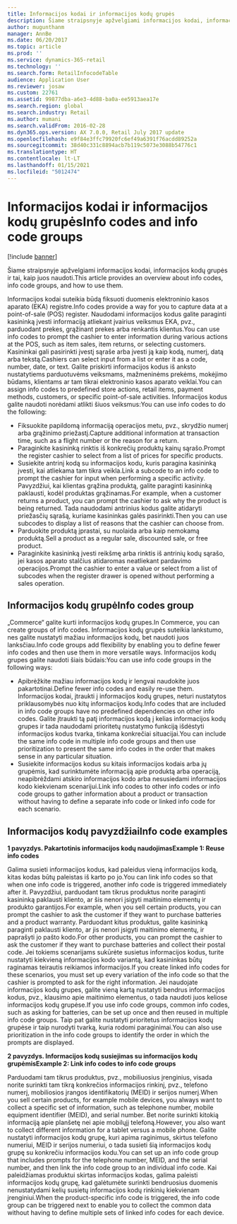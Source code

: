 ```yaml
---
title: Informacijos kodai ir informacijos kodų grupės
description: Šiame straipsnyje apžvelgiami informacijos kodai, informacijos kodų grupės ir tai, kaip juos naudoti.
author: mugunthanm
manager: AnnBe
ms.date: 06/20/2017
ms.topic: article
ms.prod: ''
ms.service: dynamics-365-retail
ms.technology: ''
ms.search.form: RetailInfocodeTable
audience: Application User
ms.reviewer: josaw
ms.custom: 22761
ms.assetid: 99877dba-a6e3-4d88-ba0a-ee5913aea17e
ms.search.region: global
ms.search.industry: Retail
ms.author: mumani
ms.search.validFrom: 2016-02-28
ms.dyn365.ops.version: AX 7.0.0, Retail July 2017 update
ms.openlocfilehash: e9f84e3ffc79920fc6ef49a6391f76acdd89252a
ms.sourcegitcommit: 38d40c331c8894acb7b119c5073e3088b54776c1
ms.translationtype: HT
ms.contentlocale: lt-LT
ms.lasthandoff: 01/15/2021
ms.locfileid: "5012474"
---
```

# <a name="info-codes-and-info-code-groups"></a><span data-ttu-id="0e42c-103">Informacijos kodai ir informacijos kodų grupės</span><span class="sxs-lookup"><span data-stu-id="0e42c-103">Info codes and info code groups</span></span>

[!include [banner](includes/banner.md)]

<span data-ttu-id="0e42c-104">Šiame straipsnyje apžvelgiami informacijos kodai, informacijos kodų grupės ir tai, kaip juos naudoti.</span><span class="sxs-lookup"><span data-stu-id="0e42c-104">This article provides an overview about info codes, info code groups, and how to use them.</span></span>

<span data-ttu-id="0e42c-105">Informacijos kodai suteikia būdą fiksuoti duomenis elektroninio kasos aparato (EKA) registre.</span><span class="sxs-lookup"><span data-stu-id="0e42c-105">Info codes provide a way for you to capture data at a point-of-sale (POS) register.</span></span> <span data-ttu-id="0e42c-106">Naudodami informacijos kodus galite paraginti kasininką įvesti informaciją atliekant įvairius veiksmus EKA, pvz., parduodant prekes, grąžinant prekes arba renkantis klientus.</span><span class="sxs-lookup"><span data-stu-id="0e42c-106">You can use info codes to prompt the cashier to enter information during various actions at the POS, such as item sales, item returns, or selecting customers.</span></span> <span data-ttu-id="0e42c-107">Kasininkai gali pasirinkti įvestį sąraše arba įvesti ją kaip kodą, numerį, datą arba tekstą.</span><span class="sxs-lookup"><span data-stu-id="0e42c-107">Cashiers can select input from a list or enter it as a code, number, date, or text.</span></span> <span data-ttu-id="0e42c-108">Galite priskirti informacijos kodus iš anksto nustatytiems parduotuvėms veiksmams, mažmeninėms prekėms, mokėjimo būdams, klientams ar tam tikrai elektroninio kasos aparato veiklai.</span><span class="sxs-lookup"><span data-stu-id="0e42c-108">You can assign info codes to predefined store actions, retail items, payment methods, customers, or specific point-of-sale activities.</span></span> <span data-ttu-id="0e42c-109">Informacijos kodus galite naudoti norėdami atlikti šiuos veiksmus:</span><span class="sxs-lookup"><span data-stu-id="0e42c-109">You can use info codes to do the following:</span></span>

- <span data-ttu-id="0e42c-110">Fiksuokite papildomą informaciją operacijos metu, pvz., skrydžio numerį arba grąžinimo priežastį.</span><span class="sxs-lookup"><span data-stu-id="0e42c-110">Capture additional information at transaction time, such as a flight number or the reason for a return.</span></span>
- <span data-ttu-id="0e42c-111">Paraginkite kasininką rinktis iš konkrečių produktų kainų sąrašo.</span><span class="sxs-lookup"><span data-stu-id="0e42c-111">Prompt the register cashier to select from a list of prices for specific products.</span></span>
- <span data-ttu-id="0e42c-112">Susiekite antrinį kodą su informacijos kodu, kuris paragina kasininką įvesti, kai atliekama tam tikra veikla.</span><span class="sxs-lookup"><span data-stu-id="0e42c-112">Link a subcode to an info code to prompt the cashier for input when performing a specific activity.</span></span> <span data-ttu-id="0e42c-113">Pavyzdžiui, kai klientas grąžina produktą, galite paraginti kasininką paklausti, kodėl produktas grąžinamas.</span><span class="sxs-lookup"><span data-stu-id="0e42c-113">For example, when a customer returns a product, you can prompt the cashier to ask why the product is being returned.</span></span> <span data-ttu-id="0e42c-114">Tada naudodami antrinius kodus galite atidaryti priežasčių sąrašą, kuriame kasininkas galės pasirinkti.</span><span class="sxs-lookup"><span data-stu-id="0e42c-114">Then you can use subcodes to display a list of reasons that the cashier can choose from.</span></span>
- <span data-ttu-id="0e42c-115">Parduokite produktą įprastai, su nuolaida arba kaip nemokamą produktą.</span><span class="sxs-lookup"><span data-stu-id="0e42c-115">Sell a product as a regular sale, discounted sale, or free product.</span></span>
- <span data-ttu-id="0e42c-116">Paraginkite kasininką įvesti reikšmę arba rinktis iš antrinių kodų sąrašo, jei kasos aparato stalčius atidaromas neatliekant pardavimo operacijos.</span><span class="sxs-lookup"><span data-stu-id="0e42c-116">Prompt the cashier to enter a value or select from a list of subcodes when the register drawer is opened without performing a sales operation.</span></span>

## <a name="info-codes-group"></a><span data-ttu-id="0e42c-117">Informacijos kodų grupė</span><span class="sxs-lookup"><span data-stu-id="0e42c-117">Info codes group</span></span>

<span data-ttu-id="0e42c-118">„Commerce“ galite kurti informacijos kodų grupes.</span><span class="sxs-lookup"><span data-stu-id="0e42c-118">In Commerce, you can create groups of info codes.</span></span> <span data-ttu-id="0e42c-119">Informacijos kodų grupės suteikia lankstumo, nes galite nustatyti mažiau informacijos kodų, bet naudoti juos lanksčiau.</span><span class="sxs-lookup"><span data-stu-id="0e42c-119">Info code groups add flexibility by enabling you to define fewer info codes and then use them in more versatile ways.</span></span> <span data-ttu-id="0e42c-120">Informacijos kodų grupes galite naudoti šiais būdais:</span><span class="sxs-lookup"><span data-stu-id="0e42c-120">You can use info code groups in the following ways:</span></span>

- <span data-ttu-id="0e42c-121">Apibrėžkite mažiau informacijos kodų ir lengvai naudokite juos pakartotinai.</span><span class="sxs-lookup"><span data-stu-id="0e42c-121">Define fewer info codes and easily re-use them.</span></span> <span data-ttu-id="0e42c-122">Informacijos kodai, įtraukti į informacijos kodų grupes, neturi nustatytos priklausomybės nuo kitų informacijos kodų.</span><span class="sxs-lookup"><span data-stu-id="0e42c-122">Info codes that are included in info code groups have no predefined dependencies on other info codes.</span></span> <span data-ttu-id="0e42c-123">Galite įtraukti tą patį informacijos kodą į kelias informacijos kodų grupes ir tada naudodami prioritetų nustatymo funkciją išdėstyti informacijos kodus tvarka, tinkama konkrečiai situacijai.</span><span class="sxs-lookup"><span data-stu-id="0e42c-123">You can include the same info code in multiple info code groups and then use prioritization to present the same info codes in the order that makes sense in any particular situation.</span></span>
- <span data-ttu-id="0e42c-124">Susiekite informacijos kodus su kitais informacijos kodais arba jų grupėmis, kad surinktumėte informaciją apie produktą arba operaciją, neapibrėždami atskiro informacijos kodo arba nesusiedami informacijos kodo kiekvienam scenarijui.</span><span class="sxs-lookup"><span data-stu-id="0e42c-124">Link info codes to other info codes or info code groups to gather information about a product or transaction without having to define a separate info code or linked info code for each scenario.</span></span>

## <a name="info-code-examples"></a><span data-ttu-id="0e42c-125">Informacijos kodų pavyzdžiai</span><span class="sxs-lookup"><span data-stu-id="0e42c-125">Info code examples</span></span>

<span data-ttu-id="0e42c-126">**1 pavyzdys. Pakartotinis informacijos kodų naudojimas**</span><span class="sxs-lookup"><span data-stu-id="0e42c-126">**Example 1: Reuse info codes**</span></span>

<span data-ttu-id="0e42c-127">Galima susieti informacijos kodus, kad paleidus vieną informacijos kodą, kitas kodas būtų paleistas iš karto po jo.</span><span class="sxs-lookup"><span data-stu-id="0e42c-127">You can link info codes so that when one info code is triggered, another info code is triggered immediately after it.</span></span> <span data-ttu-id="0e42c-128">Pavyzdžiui, parduodant tam tikrus produktus norite paraginti kasininką paklausti kliento, ar šis nenori įsigyti maitinimo elementų ir produkto garantijos.</span><span class="sxs-lookup"><span data-stu-id="0e42c-128">For example, when you sell certain products, you can prompt the cashier to ask the customer if they want to purchase batteries and a product warranty.</span></span> <span data-ttu-id="0e42c-129">Parduodant kitus produktus, galite kasininką paraginti paklausti kliento, ar jis nenori įsigyti maitinimo elementų, ir paprašyti jo pašto kodo.</span><span class="sxs-lookup"><span data-stu-id="0e42c-129">For other products, you can prompt the cashier to ask the customer if they want to purchase batteries and collect their postal code.</span></span> <span data-ttu-id="0e42c-130">Jei tokiems scenarijams sukūrėte susietus informacijos kodus, turite nustatyti kiekvieną informacijos kodo variantą, kad kasininkas būtų raginamas teirautis reikiamos informacijos.</span><span class="sxs-lookup"><span data-stu-id="0e42c-130">If you create linked info codes for these scenarios, you must set up every variation of the info code so that the cashier is prompted to ask for the right information.</span></span> <span data-ttu-id="0e42c-131">Jei naudojate informacijos kodų grupes, galite vieną kartą nustatyti bendrus informacijos kodus, pvz., klausimo apie maitinimo elementus, o tada naudoti juos keliose informacijos kodų grupėse.</span><span class="sxs-lookup"><span data-stu-id="0e42c-131">If you use info code groups, common info codes, such as asking for batteries, can be set up once and then reused in multiple info code groups.</span></span> <span data-ttu-id="0e42c-132">Taip pat galite nustatyti prioritetus informacijos kodų grupėse ir taip nurodyti tvarką, kuria rodomi paraginimai.</span><span class="sxs-lookup"><span data-stu-id="0e42c-132">You can also use prioritization in the info code groups to identify the order in which the prompts are displayed.</span></span>

<span data-ttu-id="0e42c-133">**2 pavyzdys. Informacijos kodų susiejimas su informacijos kodų grupėmis**</span><span class="sxs-lookup"><span data-stu-id="0e42c-133">**Example 2: Link info codes to info code groups**</span></span>

<span data-ttu-id="0e42c-134">Parduodami tam tikrus produktus, pvz., mobiliuosius įrenginius, visada norite surinkti tam tikrą konkrečios informacijos rinkinį, pvz., telefono numerį, mobiliosios įrangos identifikatorių (MEID) ir serijos numerį.</span><span class="sxs-lookup"><span data-stu-id="0e42c-134">When you sell certain products, for example mobile devices, you always want to collect a specific set of information, such as telephone number, mobile equipment identifier (MEID), and serial number.</span></span> <span data-ttu-id="0e42c-135">Bet norite surinkti kitokią informaciją apie planšetę nei apie mobilųjį telefoną.</span><span class="sxs-lookup"><span data-stu-id="0e42c-135">However, you also want to collect different information for a tablet versus a mobile phone.</span></span> <span data-ttu-id="0e42c-136">Galite nustatyti informacijos kodų grupę, kuri apima raginimus, skirtus telefono numeriui, MEID ir serijos numeriui, o tada susieti šią informacijos kodų grupę su konkrečiu informacijos kodu.</span><span class="sxs-lookup"><span data-stu-id="0e42c-136">You can set up an info code group that includes prompts for the telephone number, MEID, and the serial number, and then link the info code group to an individual info code.</span></span> <span data-ttu-id="0e42c-137">Kai paleidžiamas produktui skirtas informacijos kodas, galima paleisti informacijos kodų grupę, kad galėtumėte surinkti bendruosius duomenis nenustatydami kelių susietų informacijos kodų rinkinių kiekvienam įrenginiui.</span><span class="sxs-lookup"><span data-stu-id="0e42c-137">When the product-specific info code is triggered, the info code group can be triggered next to enable you to collect the common data without having to define multiple sets of linked info codes for each device.</span></span>
